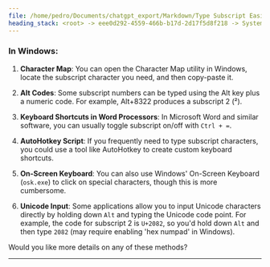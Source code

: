 ```yaml
---
file: /home/pedro/Documents/chatgpt_export/Markdown/Type Subscript Easily.md
heading_stack: <root> -> eee0d292-4559-466b-b17d-2d17f5d8f218 -> System -> 331422e4-634f-4103-9e1e-d78d07900e36 -> System -> aaa22117-ecf7-45c7-bf57-e13b9f71a717 -> User -> 558eafbd-8536-43b0-b117-56ba0ee50b30 -> Assistant -> General Text Editors: -> Programming: -> Shell: -> Code Comments: -> Custom Key Bindings: -> aaa25517-be9d-4054-b98c-ba23639f650b -> User -> 8aa8bdb7-927c-4f09-97b4-36d56d95350f -> Assistant -> In a Web Browser: -> In Windows:
---
```

### In Windows:

1. **Character Map**: You can open the Character Map utility in Windows, locate the subscript character you need, and then copy-paste it. 

2. **Alt Codes**: Some subscript numbers can be typed using the Alt key plus a numeric code. For example, Alt+8322 produces a subscript 2 (²).

3. **Keyboard Shortcuts in Word Processors**: In Microsoft Word and similar software, you can usually toggle subscript on/off with `Ctrl + =`.

4. **AutoHotkey Script**: If you frequently need to type subscript characters, you could use a tool like AutoHotkey to create custom keyboard shortcuts.

5. **On-Screen Keyboard**: You can also use Windows' On-Screen Keyboard (`osk.exe`) to click on special characters, though this is more cumbersome.

6. **Unicode Input**: Some applications allow you to input Unicode characters directly by holding down `Alt` and typing the Unicode code point. For example, the code for subscript 2 is `U+2082`, so you'd hold down `Alt` and then type `2082` (may require enabling 'hex numpad' in Windows).

Would you like more details on any of these methods?

---
